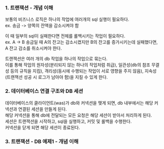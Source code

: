 ### 1. 트랜잭션 - 개념 이해

보통의 비즈니스 로직은 하나의 작업에 여러개의 sql 실행이 필요하다.  
ex. 송금 -> 양쪽의 잔액을 감소시켜야 함

이 때 일부의 sql이 실패한다면 전체를 롤백시키는 작업이 필요하다.  
ex. A -> B 송금일 때 A의 잔고는 감소시켰지만 B의 잔고를 증가시키는데 실패했다면, A 잔고 감소를 취소시켜야 한다.

트랜잭션은 여러 개의 db 작업을 하나의 작업으로 묶는다.  
이를 통해 작업의 원자성(분리되지 않는 하나의 작업처럼 취급), 일관성(db의 참조 무결성 등의 규칙을 지킴), 격리성(동시에 수행되는 작업이 서로 영향을 주지 않음), 지속성(트랜잭션 성공 시 로그가 남아야 함)을 지킬 수 있게 한다.

### 2. 데이터베이스 연결 구조와 DB 세션

데이터베이스의 클라이언트(was)가 db와 커넥션을 맺게 되면, db 내부에서는 해당 커넥션과 연결된 세션을 만들게 된다.  
해당 커넥션을 통해 db에 전달되는 모든 요청은 해당 세션이 받아서 처리하게 된다.  
세션은 트랜잭션을 시작하고, sql을 실행하고, 커밋 및 롤백을 수행한다.  
커넥션을 닫게 되면 해당 세션이 종료된다.

### 3. 트랜잭션 - DB 예제1 - 개념 이해
